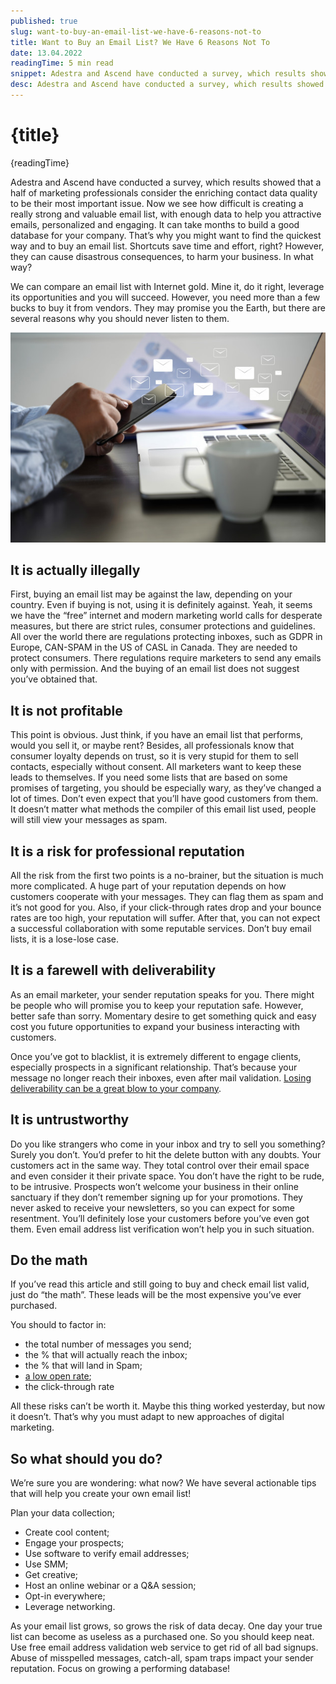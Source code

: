 ```yaml
---
published: true
slug: want-to-buy-an-email-list-we-have-6-reasons-not-to
title: Want to Buy an Email List? We Have 6 Reasons Not To
date: 13.04.2022
readingTime: 5 min read
snippet: Adestra and Ascend have conducted a survey, which results showed that a half of marketing professionals consider the enriching contact data quality to be their most important issue. Now we see how difficult is creating a really strong and valuable email list, with enough data to help you attractive emails, personalized and engaging. It can take months to build a good database for your company. That’s why you might want to find the quickest way and to buy an email list. Shortcuts save time and effort, right? However, they can cause disastrous consequences, to harm your business. In what way?
desc: Adestra and Ascend have conducted a survey, which results showed that a half of marketing professionals consider the enriching contact data quality to be their most important issue. Now we see how difficult is creating a really strong and valuable email list, with enough data to help you attractive emails, personalized and engaging. It can take months to build a good database for your company. That’s why you might want to find the quickest way and to buy an email list. Shortcuts save time and effort, right? However, they can cause disastrous consequences, to harm your business. In what way?
---
```


<script context="module">
  import img from "./email-list.png?format=webp;jpg;png;avif&srcset";

  metadata.image= img;
</script>

# {title}

{readingTime}

Adestra and Ascend have conducted a survey, which results showed that a half of marketing professionals consider the enriching contact data quality to be their most important issue. Now we see how difficult is creating a really strong and valuable email list, with enough data to help you attractive emails, personalized and engaging. It can take months to build a good database for your company. That’s why you might want to find the quickest way and to buy an email list. Shortcuts save time and effort, right? However, they can cause disastrous consequences, to harm your business. In what way?

We can compare an email list with Internet gold. Mine it, do it right, leverage its opportunities and you will succeed. However, you need more than a few bucks to buy it from vendors. They may promise you the Earth, but there are several reasons why you should never listen to them.

![email list](./email-list.png?format=webp;jpg;png;avif&srcset)

## It is actually illegally
First, buying an email list may be against the law, depending on your country. Even if buying is not, using it is definitely against. Yeah, it seems we have the “free” internet and modern marketing world calls for desperate measures, but there are strict rules, consumer protections and guidelines. All over the world there are regulations protecting inboxes, such as GDPR in Europe, CAN-SPAM in the US of CASL in Canada. They are needed to protect consumers. There regulations require marketers to send any emails only with permission. And the buying of an email list does not suggest you’ve obtained that.

## It is not profitable
This point is obvious. Just think, if you have an email list that performs, would you sell it, or maybe rent? Besides, all professionals know that consumer loyalty depends on trust, so it is very stupid for them to sell contacts, especially without consent. All marketers want to keep these leads to themselves. If you need some lists that are based on some promises of targeting, you should be especially wary, as they’ve changed a lot of times. Don’t even expect that you’ll have good customers from them. It doesn’t matter what methods the compiler of this email list used, people will still view your messages as spam.

## It is a risk for professional reputation
All the risk from the first two points is a no-brainer, but the situation is much more complicated. A huge part of your reputation depends on how customers cooperate with your messages. They can flag them as spam and it’s not good for you. Also, if your click-through rates drop and your bounce rates are too high, your reputation will suffer. After that, you can not expect a successful collaboration with some reputable services. Don’t buy email lists, it is a lose-lose case.

## It is a farewell with deliverability
As an email marketer, your sender reputation speaks for you. There might be people who will promise you to keep your reputation safe. However, better safe than sorry. Momentary desire to get something quick and easy cost you future opportunities to expand your business interacting with customers.

Once you’ve got to blacklist, it is extremely different to engage clients, especially prospects in a significant relationship. That’s because your message no longer reach their inboxes, even after mail validation. [Losing deliverability can be a great blow to your company](/blog/x-ways-increase-emails-deliverability).

## It is untrustworthy
Do you like strangers who come in your inbox and try to sell you something? Surely you don’t. You’d prefer to hit the delete button with any doubts. Your customers act in the same way. They total control over their email space and even consider it their private space. You don’t have the right to be rude, to be intrusive. Prospects won’t welcome your business in their online sanctuary if they don’t remember signing up for your promotions. They never asked to receive your newsletters, so you can expect for some resentment. You’ll definitely lose your customers before you’ve even got them. Even email address list verification won’t help you in such situation.

## Do the math
If you’ve read this article and still going to buy and check email list valid, just do “the math”. These leads will be the most expensive you’ve ever purchased.

You should to factor in:
- the total number of messages you send;
- the % that will actually reach the inbox;
- the % that will land in Spam;
- [a low open rate](/blog/here-is-why-you-have-poor-open-rate);
- the click-through rate

All these risks can’t be worth it. Maybe this thing worked yesterday, but now it doesn’t. That’s why you must adapt to new approaches of digital marketing.

## So what should you do?
We’re sure you are wondering: what now? We have several actionable tips that will help you create your own email list!

Plan your data collection;
- Create cool content;
- Engage your prospects;
- Use software to verify email addresses;
- Use SMM;
- Get creative;
- Host an online webinar or a Q&A session;
- Opt-in everywhere;
- Leverage networking.

As your email list grows, so grows the risk of data decay. One day your true list can become as useless as a purchased one. So you should keep neat. Use free email address validation web service to get rid of all bad signups. Abuse of misspelled messages, catch-all, spam traps impact your sender reputation. Focus on growing a performing database!
